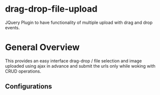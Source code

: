 # drag-drop-file-upload
JQuery Plugin to have functionality of multiple upload with drag and drop events.

# General Overview
This provides an easy interface drag-drop / file selection and image uploaded using ajax in advance and submit the urls only while woking with CRUD operations.

## Configurations
